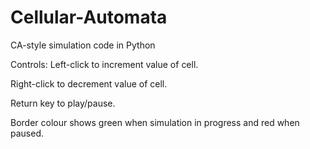 Cellular-Automata
=================

CA-style simulation code in Python

Controls:
Left-click to increment value of cell.

Right-click to decrement value of cell.

Return key to play/pause.

Border colour shows green when simulation in progress and red when paused.
